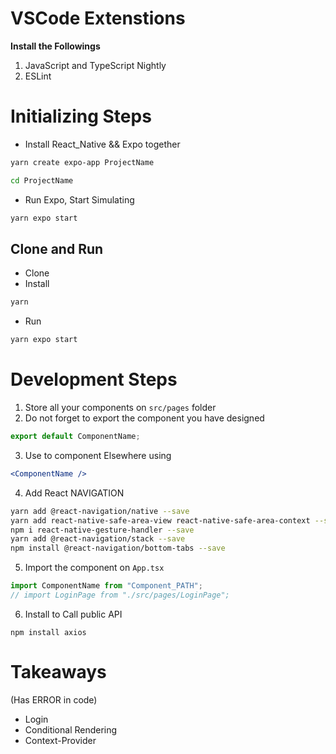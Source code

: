 # VSCode Extenstions

**Install the Followings**

1. JavaScript and TypeScript Nightly
2. ESLint

# Initializing Steps

- Install React_Native && Expo together

```bash
yarn create expo-app ProjectName

cd ProjectName

```

- Run Expo, Start Simulating

```bash
yarn expo start
```

## Clone and Run

- Clone
- Install

```bash
yarn
```

- Run

```bash
yarn expo start
```

# Development Steps

1. Store all your components on `src/pages` folder
2. Do not forget to export the component you have designed

```javascript
export default ComponentName;
```

3. Use to component Elsewhere using

```jsx
<ComponentName />
```

4. Add React NAVIGATION

```zsh
yarn add @react-navigation/native --save
yarn add react-native-safe-area-view react-native-safe-area-context --save
npm i react-native-gesture-handler --save
yarn add @react-navigation/stack --save
npm install @react-navigation/bottom-tabs --save
```

5. Import the component on `App.tsx`

```typescript
import ComponentName from "Component_PATH";
// import LoginPage from "./src/pages/LoginPage";
```

6. Install to Call public API

```
npm install axios
```

# Takeaways

(Has ERROR in code)

- Login
- Conditional Rendering
- Context-Provider

